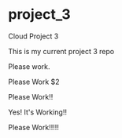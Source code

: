 # project_3
Cloud Project 3

This is my current project 3 repo

Please work.

Please Work $2

Please Work!!

Yes! It's Working!!

Please Work!!!!!
